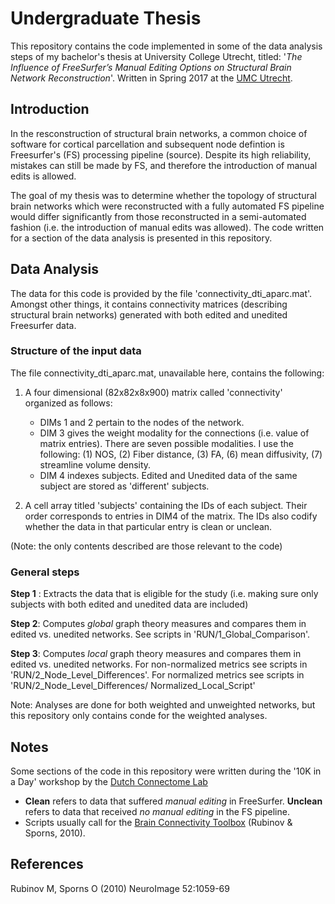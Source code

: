 # Undergraduate Thesis

This repository contains the code implemented in some of the data analysis steps of my bachelor's thesis at University College Utrecht, titled: '*The Influence of FreeSurfer’s Manual Editing Options on Structural Brain Network Reconstruction*'. 
Written in Spring 2017 at the [UMC Utrecht](http://www.umcutrecht.nl/nl/).

## Introduction
In the resconstruction of structural brain networks, a common choice of software for cortical parcellation and subsequent node defintion is Freesurfer's (FS) processing pipeline (source). Despite its high reliability, mistakes can still be made by FS, and therefore the introduction of manual edits is allowed. 

The goal of my thesis was to determine whether the topology of structural brain networks which were reconstructed with a fully automated FS pipeline would differ significantly from those reconstructed in a semi-automated fashion (i.e. the introduction of manual edits was allowed). The code written for a section of the data analysis is presented in this repository.


## Data Analysis
The data for this code is provided by the file 'connectivity_dti_aparc.mat'. Amongst other things, it contains connectivity matrices (describing structural brain networks) generated with both edited and unedited Freesurfer data.


### Structure of the input data
The file connectivity_dti_aparc.mat, unavailable here, contains the following:

1) A four dimensional (82x82x8x900) matrix called 'connectivity' organized as follows:
    - DIMs 1 and 2 pertain to the nodes of the network.
    - DIM 3 gives the weight modality for the connections (i.e. value of matrix entries). There are seven possible modalities. I use the following: (1) NOS, (2) Fiber distance, (3) FA, (6) mean diffusivity, (7) streamline volume density.
    - DIM 4 indexes subjects. Edited and Unedited data of the same subject are stored as 'different' subjects.

2) A cell array titled 'subjects' containing the IDs of each subject. Their order corresponds to entries in DIM4 of the matrix. The IDs also codify whether the data in that particular entry is clean or unclean.

(Note: the only contents described are those relevant to the code)


### General steps

**Step 1** : Extracts the data that is eligible for the study (i.e. making sure only subjects with both edited and unedited data are included)

**Step 2**: Computes *global* graph theory measures and compares them in edited vs. unedited networks. See scripts in 'RUN/1_Global_Comparison'.

**Step 3**: Computes *local* graph theory measures and compares them in edited vs. unedited networks. For non-normalized metrics see scripts in 'RUN/2_Node_Level_Differences'. For normalized metrics see scripts in 'RUN/2_Node_Level_Differences/ Normalized_Local_Script'

Note: Analyses are done for both weighted and unweighted networks, but this repository only contains conde for the weighted analyses. 


## Notes
Some sections of the code in this repository were written during the '10K in a Day' workshop by the [Dutch Connectome Lab](http://www.dutchconnectomelab.nl/)

- **Clean** refers to data that suffered *manual editing* in FreeSurfer. **Unclean** refers to data that received *no manual editing* in the FS pipeline.
- Scripts usually call for the [Brain Connectivity Toolbox](https://sites.google.com/site/bctnet/) (Rubinov & Sporns, 2010).

## References
Rubinov M, Sporns O (2010) NeuroImage 52:1059-69
